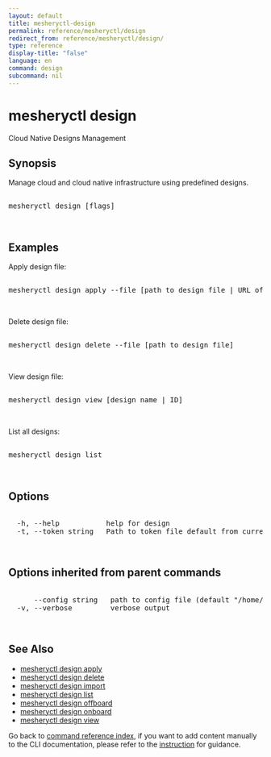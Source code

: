 ```yaml
---
layout: default
title: mesheryctl-design
permalink: reference/mesheryctl/design
redirect_from: reference/mesheryctl/design/
type: reference
display-title: "false"
language: en
command: design
subcommand: nil
---
```


# mesheryctl design

Cloud Native Designs Management

## Synopsis

Manage cloud and cloud native infrastructure using predefined designs.

<pre class='codeblock-pre'>
<div class='codeblock'>
mesheryctl design [flags]

</div>
</pre> 

## Examples

Apply design file:
<pre class='codeblock-pre'>
<div class='codeblock'>
mesheryctl design apply --file [path to design file | URL of the file]

</div>
</pre> 

Delete design file:
<pre class='codeblock-pre'>
<div class='codeblock'>
mesheryctl design delete --file [path to design file]

</div>
</pre> 

View design file:
<pre class='codeblock-pre'>
<div class='codeblock'>
mesheryctl design view [design name | ID]

</div>
</pre> 

List all designs:
<pre class='codeblock-pre'>
<div class='codeblock'>
mesheryctl design list

</div>
</pre> 

## Options

<pre class='codeblock-pre'>
<div class='codeblock'>
  -h, --help           help for design
  -t, --token string   Path to token file default from current context

</div>
</pre>

## Options inherited from parent commands

<pre class='codeblock-pre'>
<div class='codeblock'>
      --config string   path to config file (default "/home/runner/.meshery/config.yaml")
  -v, --verbose         verbose output

</div>
</pre>

## See Also

* [mesheryctl design apply](/reference/mesheryctl/design/apply)
* [mesheryctl design delete](/reference/mesheryctl/design/delete)
* [mesheryctl design import](/reference/mesheryctl/design/import)
* [mesheryctl design list](/reference/mesheryctl/design/list)
* [mesheryctl design offboard](/reference/mesheryctl/design/offboard)
* [mesheryctl design onboard](/reference/mesheryctl/design/onboard)
* [mesheryctl design view](/reference/mesheryctl/design/view)

Go back to [command reference index](/reference/mesheryctl/), if you want to add content manually to the CLI documentation, please refer to the [instruction](/project/contributing/contributing-cli#preserving-manually-added-documentation) for guidance.
